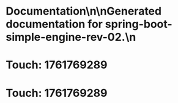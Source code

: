 # Documentation\n\nGenerated documentation for spring-boot-simple-engine-rev-02.\n

# Touch: 1761769289

# Touch: 1761769289
